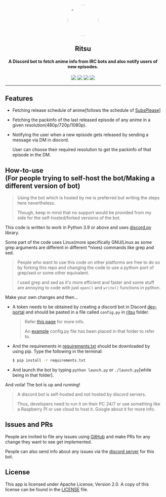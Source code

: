 <p align="center"><img src="https://cdn.discordapp.com/avatars/776112201734815786/102e03d63eb4381943ae28cfc91cb082.png" width="100" style="border-radius:50%"/></p>
<h2 align="center" style="border-bottom: none;"><b>Ritsu</b></h2>
<h4 align="center">A Discord bot to fetch anime info from IRC bots and also notify users of new episodes.</h4>

<p align="center">
<a href="https://discord.gg/tjpCXx9RMr" alt="Discord server invite"><img src="https://discord.com/api/guilds/801170087688011828/embed.png" /></a>
<a href="http://apache.org/licenses/LICENSE-2.0" alt="License: Apache"><img src="https://img.shields.io/badge/License-Apache%202.0-blue" /></a>
<img src="https://img.shields.io/badge/Python-3.9+-green" />
<a href="https://discord.com/api/oauth2/authorize?client_id=776112201734815786&permissions=85056&scope=bot" alt="Bot invite link"><img src="https://img.shields.io/badge/Bot-Invite-blue" /></a>
</p>
<hr />

## Features
- Fetching release schedule of anime[follows the schedule of [SubsPlease](https://subsplease.org)]
- Fetching the packinfo of the last released episode of any anime in a given resolution(480p/720p/1080p).
- Notifying the user when a new episode gets released by sending a message via DM in discord.

  User can choose their required resolution to get the packinfo of that episode in the DM.

<h2>How-to-use<br/>
(For people trying to self-host the bot/Making a different version of bot)
</h2>

> Using the bot which is hosted by me is preferred but writing the steps here nevertheless.
>
> Though, keep in mind that no support would be provided from my side for the self-hosted/forked versions of the bot.

This code is written to work in Python 3.9 or above and uses [discord.py](https://github.com/rapptz/discord.py) library.

Some part of the code uses Linux(more specifically GNU/Linux as some grep arguments are different in different \*nixes) commands like grep and sed.
> People who want to use this code on other platforms are free to do so by forking this repo and changing the code to use a python-port of grep/sed or some other equivalent.
>
> I used grep and sed as it's more efficient and faster and some stuff are annoying to code with just `open()` and `write()` functions in python.

Make your own changes and then...

- A token needs to be obtained by creating a discord bot in Discord [dev-portal](https://discord.com/developers/applications) and should be pasted in a file called `config.py` in [ritsu](https://github.com/supershadoe/ritsu/tree/master/ritsu) folder.
  > Refer [this page](https://discordpy.readthedocs.io/en/latest/discord.html) for more info.
  >
  > An [example](https://github.com/supershadoe/ritsu/blob/master/ritsu/config.py.example) config.py file has been placed in that folder to refer to.
- And the requirements in [requirements.txt](https://github.com/supershadoe/ritsu/blob/master/requirements.txt) should be downloaded by using pip.
  Type the following in the terminal:
  ```bash
  $ pip install -r requirements.txt
  ```
- And launch the bot by typing `python launch.py` or `./launch.py`[while being in that folder].

And voila! The bot is up and running!

> A discord bot is self-hosted and not hosted by discord servers.
>
> Thus, developers need to run it on their PC 24/7 or use something like a Raspberry PI or use cloud to host it. Google about it for more info.

## Issues and PRs
People are invited to file any issues using [GitHub](https://github.com/supershadoe/ritsu/issues) and make PRs for any change they want to see get implemented.

People can also send info about any issues via the [discord server](https://discord.gg/tjpCXx9RMr) for this bot.

## License
This app is licensed under Apache License, Version 2.0.
A copy of this license can be found in the [LICENSE](https://raw.githubusercontent.com/supershadoe/ritsu/master/LICENSE) file.
